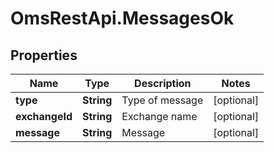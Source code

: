 # OmsRestApi.MessagesOk

## Properties

Name | Type | Description | Notes
------------ | ------------- | ------------- | -------------
**type** | **String** | Type of message | [optional] 
**exchangeId** | **String** | Exchange name | [optional] 
**message** | **String** | Message | [optional] 


